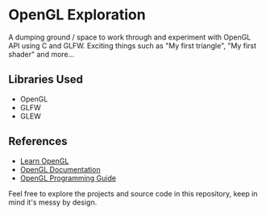 # OpenGL Exploration

A dumping ground / space to work through and experiment with OpenGL API using C and GLFW. Exciting things such as "My first triangle", "My first shader" and more...

## Libraries Used

- OpenGL
- GLFW
- GLEW

## References

- [Learn OpenGL](https://learnopengl.com/)
- [OpenGL Documentation](https://www.opengl.org/documentation/)
- [OpenGL Programming Guide](https://www.glprogramming.com/red/)

Feel free to explore the projects and source code in this repository, keep in mind it's messy by design.
